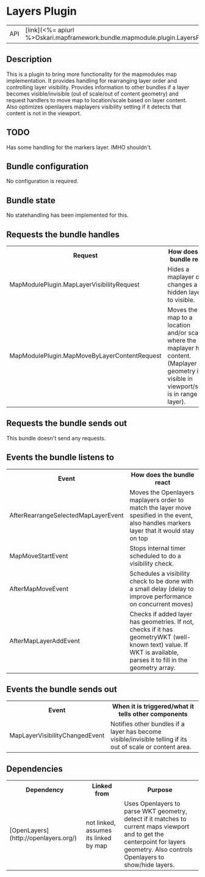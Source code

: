 # Layers Plugin

<table class="table">
  <tr>
    <td>API</td><td>[link](<%= apiurl %>Oskari.mapframework.bundle.mapmodule.plugin.LayersPlugin.html)</td>
  </tr>
</table>

## Description

This is a plugin to bring more functionality for the mapmodules map implementation. It provides handling for rearranging layer order and controlling layer visibility. Provides information to other bundles if a layer becomes visible/invisible (out of scale/out of content geometry) and request handlers to move map to location/scale based on layer content. Also optimizes openlayers maplayers visibility setting if it detects that content is not in the viewport.

## TODO

Has some handling for the markers layer. IMHO shouldn't.

## Bundle configuration

No configuration is required.

## Bundle state

No statehandling has been implemented for this.

## Requests the bundle handles

<table class="table">
<tr>
  <th> Request </th><th> How does the bundle react</th>
</tr>
<tr>
  <td> MapModulePlugin.MapLayerVisibilityRequest </td><td> Hides a maplayer or changes a hidden layer to visible.</td>
</tr>
<tr>
  <td> MapModulePlugin.MapMoveByLayerContentRequest </td><td> Moves the map to a location and/or scale where the maplayer has content. (Maplayer geometry is visible in viewport/scale is in range for layer).</td>
</tr>
</table>

## Requests the bundle sends out

This bundle doesn't send any requests.

## Events the bundle listens to

<table class="table">
  <tr>
    <th> Event </th><th> How does the bundle react</th>
  </tr>
  <tr>
    <td> AfterRearrangeSelectedMapLayerEvent </td><td> Moves the Openlayers maplayers order to match the layer move spesified in the event, also handles markers layer that it would stay on top</td>
  </tr>
  <tr>
    <td> MapMoveStartEvent </td><td> Stops internal timer scheduled to do a visibility check.</td>
  </tr>
  <tr>
    <td> AfterMapMoveEvent </td><td> Schedules a visibility check to be done with a small delay (delay to improve performance on concurrent moves)</td>
  </tr>
  <tr>
    <td> AfterMapLayerAddEvent </td><td> Checks if added layer has geometries. If not, checks if it has geometryWKT (well-known text) value. If WKT is available, parses it to fill in the geometry array.</td>
  </tr>
</table>

## Events the bundle sends out

<table class="table">
  <tr>
    <th> Event </th><th> When it is triggered/what it tells other components</th>
  </tr>
  <tr>
    <td> MapLayerVisibilityChangedEvent </td><td> Notifies other bundles if a layer has become visible/invisible telling if its out of scale or content area.</td>
  </tr>
</table>

## Dependencies

<table class="table">
  <tr>
    <th>Dependency</th><th>Linked from</th><th>Purpose</th>
  </tr>
  <tr>
    <td> [OpenLayers](http://openlayers.org/) </td>
    <td> not linked, assumes its linked by map </td>
    <td> Uses Openlayers to parse WKT geometry, detect if it matches to current maps viewport and to get the centerpoint for layers geometry. Also controls Openlayers to show/hide layers.</td>
  </tr>
</table>
